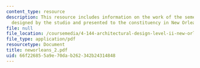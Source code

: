 ```yaml
---
content_type: resource
description: This resource includes information on the work of the semester in a book
  designed by the studio and presented to the constituency in New Orleans.
file: null
file_location: /coursemedia/4-144-architectural-design-level-ii-new-orleans-studio-spring-2006/66f226855a9e70dab262342b24314848_neworleans_2.pdf
file_type: application/pdf
resourcetype: Document
title: neworleans_2.pdf
uid: 66f22685-5a9e-70da-b262-342b24314848
---
```

